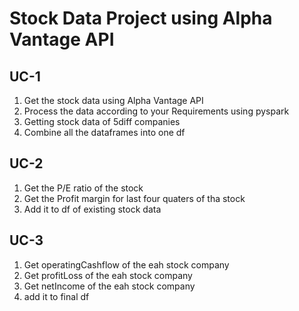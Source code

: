 # Stock Data Project using Alpha Vantage API

## UC-1
1. Get the stock data using Alpha Vantage API
2. Process the data according to your Requirements using pyspark
3. Getting stock data of 5diff companies
4. Combine all the dataframes into one df

## UC-2
1. Get the P/E ratio of the stock
2. Get the Profit margin for last four quaters of tha stock
3. Add it to df of existing stock data

## UC-3
1. Get operatingCashflow of the eah stock company
2. Get profitLoss of the eah stock company
3. Get netIncome of the eah stock company
4. add it to final df